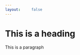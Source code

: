 ```yaml
---
layout:     false
---
```


<!DOCTYPE html>
<html>
<head>
<title>Page Title</title>
</head>
<body>

<h1>This is a heading</h1>
<p>This is a paragraph</p>

</body>
</html>
